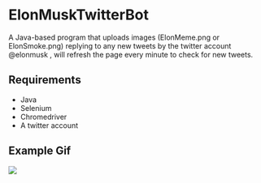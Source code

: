 # ElonMuskTwitterBot
A Java-based program that uploads images (ElonMeme.png or ElonSmoke.png) replying to any new tweets by the twitter account @elonmusk , will refresh the page every minute to check for new tweets.
## Requirements
- Java
- Selenium
- Chromedriver
- A twitter account
## Example Gif
![](https://i.imgur.com/9chojWO.gif)
